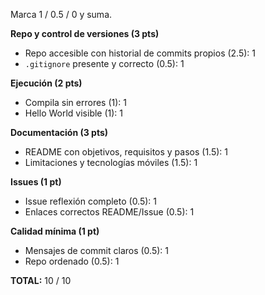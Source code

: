
Marca 1 / 0.5 / 0 y suma.

**Repo y control de versiones (3 pts)**
- Repo accesible con historial de commits propios (2.5): 1
- `.gitignore` presente y correcto (0.5): 1

**Ejecución (2 pts)**
- Compila sin errores (1): 1
- Hello World visible (1): 1

**Documentación (3 pts)**
- README con objetivos, requisitos y pasos (1.5): 1
- Limitaciones y tecnologías móviles (1.5): 1

**Issues (1 pt)**
- Issue reflexión completo (0.5): 1
- Enlaces correctos README/Issue (0.5): 1

**Calidad mínima (1 pt)**
- Mensajes de commit claros (0.5): 1
- Repo ordenado (0.5): 1

**TOTAL:** 10 / 10

